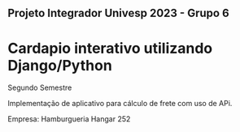 ## Projeto Integrador Univesp 2023 - Grupo 6

# Cardapio interativo utilizando Django/Python

Segundo Semestre

Implementação de aplicativo para cálculo de frete com uso de APi.

Empresa: Hamburgueria Hangar 252